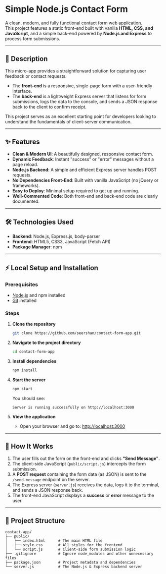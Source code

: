 # Simple Node.js Contact Form

A clean, modern, and fully functional contact form web application.  
This project features a static front-end built with vanilla **HTML, CSS, and JavaScript**, and a simple back-end powered by **Node.js and Express** to process form submissions.

---

## 📖 Description
This micro-app provides a straightforward solution for capturing user feedback or contact requests.  

- The **front-end** is a responsive, single-page form with a user-friendly interface.  
- The **back-end** is a lightweight Express server that listens for form submissions, logs the data to the console, and sends a JSON response back to the client to confirm receipt.  

This project serves as an excellent starting point for developers looking to understand the fundamentals of client-server communication.

---

## ✨ Features
- **Clean & Modern UI**: A beautifully designed, responsive contact form.  
- **Dynamic Feedback**: Instant "success" or "error" messages without a page reload.  
- **Node.js Backend**: A simple and efficient Express server handles POST requests.  
- **No Dependencies Front-End**: Built with vanilla JavaScript (no jQuery or frameworks).  
- **Easy to Deploy**: Minimal setup required to get up and running.  
- **Well-Commented Code**: Both front-end and back-end code are clearly documented.  

---

## 🛠 Technologies Used
- **Backend**: Node.js, Express.js, body-parser  
- **Frontend**: HTML5, CSS3, JavaScript (Fetch API)  
- **Package Manager**: npm  

---

## ⚡ Local Setup and Installation

### Prerequisites
- [Node.js](https://nodejs.org/) and npm installed  
- [Git](https://git-scm.com/) installed  

### Steps
1. **Clone the repository**
   ```bash
   git clone https://github.com/seershan/contact-form-app.git

2. **Navigate to the project directory**

   ```bash
   cd contact-form-app
   ```

3. **Install dependencies**

   ```bash
   npm install
   ```

4. **Start the server**

   ```bash
   npm start
   ```

   You should see:

   ```
   Server is running successfully on http://localhost:3000
   ```

5. **View the application**

   * Open your browser and go to: [http://localhost:3000](http://localhost:3000)

---

## 🔄 How It Works

1. The user fills out the form on the front-end and clicks **"Send Message"**.
2. The client-side JavaScript (`public/script.js`) intercepts the form submission.
3. A **POST request** containing the form data (as JSON) is sent to the `/send-message` endpoint on the server.
4. The Express server (`server.js`) receives the data, logs it to the terminal, and sends a JSON response back.
5. The front-end JavaScript displays a **success** or **error** message to the user.

---

## 📂 Project Structure

```
contact-app/
├── public/
│   ├── index.html      # The main HTML file
│   ├── style.css       # All styles for the frontend
│   └── script.js       # Client-side form submission logic
├── .gitignore          # Ignore node_modules and other unnecessary files
├── package.json        # Project metadata and dependencies
└── server.js           # The Node.js & Express backend server
```

```
```
